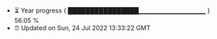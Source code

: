 - ⏳ Year progress { ████████████████▁▁▁▁▁▁▁▁▁▁▁▁▁▁ } 56.05 %
- ⏰ Updated on Sun, 24 Jul 2022 13:33:22 GMT

